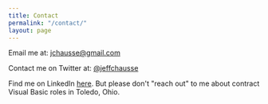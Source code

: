 ```yaml
---
title: Contact
permalink: "/contact/"
layout: page
---
```


Email me at: <a href="mailto:jchausse@gmail.com">jchausse@gmail.com</a>

Contact me on Twitter at: <a href="http://www.twitter.com/jeffchausse">@jeffchausse</a>

Find me on LinkedIn <a href="http://linkedin.com/in/chausse">here</a>. But please don't "reach out" to me about contract Visual Basic roles in Toledo, Ohio.